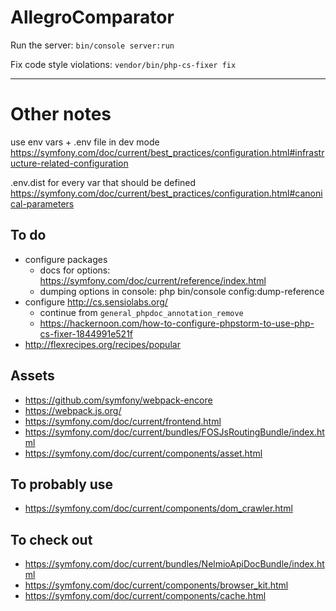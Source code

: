 AllegroComparator
===

Run the server: `bin/console server:run`

Fix code style violations: `vendor/bin/php-cs-fixer fix`

---

Other notes
===

use env vars + .env file in dev mode
https://symfony.com/doc/current/best_practices/configuration.html#infrastructure-related-configuration

.env.dist for every var that should be defined
https://symfony.com/doc/current/best_practices/configuration.html#canonical-parameters

To do
---

* configure packages
    * docs for options: https://symfony.com/doc/current/reference/index.html
    * dumping options in console: php bin/console config:dump-reference
* configure http://cs.sensiolabs.org/
    * continue from `general_phpdoc_annotation_remove`
    * https://hackernoon.com/how-to-configure-phpstorm-to-use-php-cs-fixer-1844991e521f
* http://flexrecipes.org/recipes/popular

Assets
---

* https://github.com/symfony/webpack-encore
* https://webpack.js.org/
* https://symfony.com/doc/current/frontend.html
* https://symfony.com/doc/current/bundles/FOSJsRoutingBundle/index.html
* https://symfony.com/doc/current/components/asset.html

To probably use
---

* https://symfony.com/doc/current/components/dom_crawler.html

To check out
---

* https://symfony.com/doc/current/bundles/NelmioApiDocBundle/index.html
* https://symfony.com/doc/current/components/browser_kit.html
* https://symfony.com/doc/current/components/cache.html
